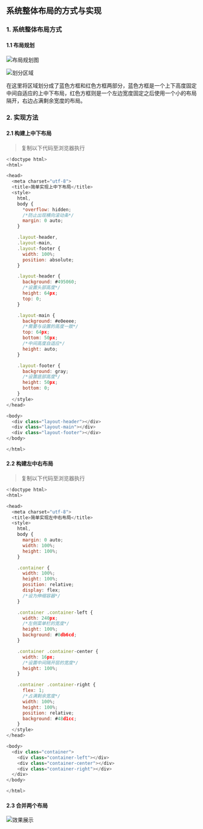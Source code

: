## 系统整体布局的方式与实现

### 1. 系统整体布局方式

#### 1.1 布局规划

![布局规划图](https://github.com/calebman/vue-DBM/blob/master/images/layout.png)

![划分区域](https://github.com/calebman/vue-DBM/blob/master/images/layout-mark.png)

在这里将区域划分成了蓝色方框和红色方框两部分，蓝色方框是一个上下高度固定中间自适应的上中下布局，红色方框则是一个左边宽度固定之后使用一个小的布局隔开，右边占满剩余宽度的布局。

### 2. 实现方法

#### 2.1 构建上中下布局

> 复制以下代码至浏览器执行
```javascript
<!doctype html>
<html>

<head>
  <meta charset="utf-8">
  <title>简单实现上中下布局</title>
  <style>
    html,
    body {
      *overflow: hidden;
      /*防止出现横向滚动条*/
      margin: 0 auto;
    }

    .layout-header,
    .layout-main,
    .layout-footer {
      width: 100%;
      position: absolute;
    }

    .layout-header {
      background: #495060;
      /*设置头部高度*/
      height: 64px;
      top: 0;
    }

    .layout-main {
      background: #e0eeee;
      /*需要与设置的高度一致*/
      top: 64px;
      bottom: 50px;
      /*中间高度自适应*/
      height: auto;
    }

    .layout-footer {
      background: gray;
      /*设置底部高度*/
      height: 50px;
      bottom: 0;
    }
  </style>
</head>

<body>
  <div class="layout-header"></div>
  <div class="layout-main"></div>
  <div class="layout-footer"></div>
</body>

</html>
```

#### 2.2 构建左中右布局

> 复制以下代码至浏览器执行
```javascript
<!doctype html>
<html>

<head>
  <meta charset="utf-8">
  <title>简单实现左中右布局</title>
  <style>
    html,
    body {
      margin: 0 auto;
      width: 100%;
      height: 100%;
    }

    .container {
      width: 100%;
      height: 100%;
      position: relative;
      display: flex;
      /*设为伸缩容器*/
    }

    .container .container-left {
      width: 240px;
      /*左侧菜单栏的宽度*/
      height: 100%;
      background: #8db6cd;
    }

    .container .container-center {
      width: 16px;
      /*设置中间隔开层的宽度*/
      height: 100%;
    }

    .container .container-right {
      flex: 1;
      /*占满剩余宽度*/
      width: 100%;
      height: 100%;
      position: relative;
      background: #48d1cc;
    }
  </style>
</head>

<body>
  <div class="container">
    <div class="container-left"></div>
    <div class="container-center"></div>
    <div class="container-right"></div>
  </div>
</body>

</html>
```
#### 2.3 合并两个布局

![效果展示](https://github.com/calebman/vue-DBM/blob/master/images/layout.gif)